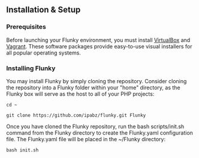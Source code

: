 ## Installation & Setup

### Prerequisites

Before launching your Flunky environment, you must install <a target="_blank" href="https://www.virtualbox.org">VirtualBox</a> and <a target="_blank" href="https://vagrantup.com">Vagrant</a>. These software packages provide easy-to-use visual installers for all popular operating systems.

### Installing Flunky

You may install Flunky by simply cloning the repository. Consider cloning the repository into a  Flunky folder within your "home" directory, as the Flunky box will serve as the host to all of your PHP projects:

```
cd ~

git clone https://github.com/ipabz/flunky.git Flunky
```

Once you have cloned the Flunky repository, run the bash scripts/init.sh command from the Flunky directory to create the Flunky.yaml configuration file. The Flunky.yaml file will be placed in the ~/Flunky directory:

```
bash init.sh
```
